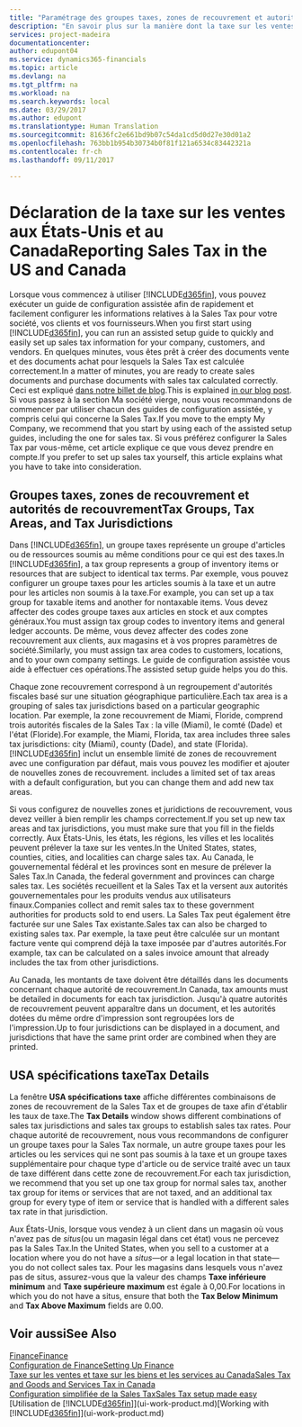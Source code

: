```yaml
---
title: "Paramétrage des groupes taxes, zones de recouvrement et autorités de recouvrement aux États-Unis et au Canada | Microsoft Docs"
description: "En savoir plus sur la manière dont la taxe sur les ventes est configurée, et sur le fonctionnement des groupes taxes, des zones de recouvrement (états, pays, villes et localités), des autorités de recouvrement et des spécifications de taxe."
services: project-madeira
documentationcenter: 
author: edupont04
ms.service: dynamics365-financials
ms.topic: article
ms.devlang: na
ms.tgt_pltfrm: na
ms.workload: na
ms.search.keywords: local
ms.date: 03/29/2017
ms.author: edupont
ms.translationtype: Human Translation
ms.sourcegitcommit: 81636fc2e661bd9b07c54da1cd5d0d27e30d01a2
ms.openlocfilehash: 763bb1b954b30734b0f81f121a6534c83442321a
ms.contentlocale: fr-ch
ms.lasthandoff: 09/11/2017

---
```

# <a name="reporting-sales-tax-in-the-us-and-canada"></a><span data-ttu-id="dc3e1-103">Déclaration de la taxe sur les ventes aux États-Unis et au Canada</span><span class="sxs-lookup"><span data-stu-id="dc3e1-103">Reporting Sales Tax in the US and Canada</span></span>
<span data-ttu-id="dc3e1-104">Lorsque vous commencez à utiliser [!INCLUDE[d365fin](includes/d365fin_md.md)], vous pouvez exécuter un guide de configuration assistée afin de rapidement et facilement configurer les informations relatives à la Sales Tax pour votre société, vos clients et vos fournisseurs.</span><span class="sxs-lookup"><span data-stu-id="dc3e1-104">When you first start using [!INCLUDE[d365fin](includes/d365fin_md.md)], you can run an assisted setup guide to quickly and easily set up sales tax information for your company, customers, and vendors.</span></span> <span data-ttu-id="dc3e1-105">En quelques minutes, vous êtes prêt à créer des documents vente et des documents achat pour lesquels la Sales Tax est calculée correctement.</span><span class="sxs-lookup"><span data-stu-id="dc3e1-105">In a matter of minutes, you are ready to create sales documents and purchase documents with sales tax calculated correctly.</span></span> <span data-ttu-id="dc3e1-106">Ceci est expliqué [dans notre billet de blog](https://madeira.microsoft.com/blog/sales-tax-setup-made-easy).</span><span class="sxs-lookup"><span data-stu-id="dc3e1-106">This is explained [in our blog post](https://madeira.microsoft.com/blog/sales-tax-setup-made-easy).</span></span>
<span data-ttu-id="dc3e1-107">Si vous passez à la section Ma société vierge, nous vous recommandons de commencer par utiliser chacun des guides de configuration assistée, y compris celui qui concerne la Sales Tax.</span><span class="sxs-lookup"><span data-stu-id="dc3e1-107">If you move to the empty My Company, we recommend that you start by using each of the assisted setup guides, including the one for sales tax.</span></span> <span data-ttu-id="dc3e1-108">Si vous préférez configurer la Sales Tax par vous-même, cet article explique ce que vous devez prendre en compte.</span><span class="sxs-lookup"><span data-stu-id="dc3e1-108">If you prefer to set up sales tax yourself, this article explains what you have to take into consideration.</span></span>  

## <a name="tax-groups-tax-areas-and-tax-jurisdictions"></a><span data-ttu-id="dc3e1-109">Groupes taxes, zones de recouvrement et autorités de recouvrement</span><span class="sxs-lookup"><span data-stu-id="dc3e1-109">Tax Groups, Tax Areas, and Tax Jurisdictions</span></span>
<span data-ttu-id="dc3e1-110">Dans [!INCLUDE[d365fin](includes/d365fin_md.md)], un groupe taxes représente un groupe d'articles ou de ressources soumis au même conditions pour ce qui est des taxes.</span><span class="sxs-lookup"><span data-stu-id="dc3e1-110">In [!INCLUDE[d365fin](includes/d365fin_md.md)], a tax group represents a group of inventory items or resources that are subject to identical tax terms.</span></span> <span data-ttu-id="dc3e1-111">Par exemple, vous pouvez configurer un groupe taxes pour les articles soumis à la taxe et un autre pour les articles non soumis à la taxe.</span><span class="sxs-lookup"><span data-stu-id="dc3e1-111">For example, you can set up a tax group for taxable items and another for nontaxable items.</span></span> <span data-ttu-id="dc3e1-112">Vous devez affecter des codes groupe taxes aux articles en stock et aux comptes généraux.</span><span class="sxs-lookup"><span data-stu-id="dc3e1-112">You must assign tax group codes to inventory items and general ledger accounts.</span></span> <span data-ttu-id="dc3e1-113">De même, vous devez affecter des codes zone recouvrement aux clients, aux magasins et à vos propres paramètres de société.</span><span class="sxs-lookup"><span data-stu-id="dc3e1-113">Similarly, you must assign tax area codes to customers, locations, and to your own company settings.</span></span> <span data-ttu-id="dc3e1-114">Le guide de configuration assistée vous aide à effectuer ces opérations.</span><span class="sxs-lookup"><span data-stu-id="dc3e1-114">The assisted setup guide helps you do this.</span></span>  

<span data-ttu-id="dc3e1-115">Chaque zone recouvrement correspond à un regroupement d'autorités fiscales basé sur une situation géographique particulière.</span><span class="sxs-lookup"><span data-stu-id="dc3e1-115">Each tax area is a grouping of sales tax jurisdictions based on a particular geographic location.</span></span> <span data-ttu-id="dc3e1-116">Par exemple, la zone recouvrement de Miami, Floride, comprend trois autorités fiscales de la Sales Tax : la ville (Miami), le comté (Dade) et l'état (Floride).</span><span class="sxs-lookup"><span data-stu-id="dc3e1-116">For example, the Miami, Florida, tax area includes three sales tax jurisdictions: city (Miami), county (Dade), and state (Florida).</span></span> [!INCLUDE[d365fin](includes/d365fin_md.md)]<span data-ttu-id="dc3e1-117"> inclut un ensemble limité de zones de recouvrement avec une configuration par défaut, mais vous pouvez les modifier et ajouter de nouvelles zones de recouvrement.</span><span class="sxs-lookup"><span data-stu-id="dc3e1-117"> includes a limited set of tax areas with a default configuration, but you can change them and add new tax areas.</span></span>  

<span data-ttu-id="dc3e1-118">Si vous configurez de nouvelles zones et juridictions de recouvrement, vous devez veiller à bien remplir les champs correctement.</span><span class="sxs-lookup"><span data-stu-id="dc3e1-118">If you set up new tax areas and tax jurisdictions, you must make sure that you fill in the fields correctly.</span></span> <span data-ttu-id="dc3e1-119">Aux États-Unis, les états, les régions, les villes et les localités peuvent prélever la taxe sur les ventes.</span><span class="sxs-lookup"><span data-stu-id="dc3e1-119">In the United States, states, counties, cities, and localities can charge sales tax.</span></span> <span data-ttu-id="dc3e1-120">Au Canada, le gouvernemental fédéral et les provinces sont en mesure de prélever la Sales Tax.</span><span class="sxs-lookup"><span data-stu-id="dc3e1-120">In Canada, the federal government and provinces can charge sales tax.</span></span> <span data-ttu-id="dc3e1-121">Les sociétés recueillent et la Sales Tax et la versent aux autorités gouvernementales pour les produits vendus aux utilisateurs finaux.</span><span class="sxs-lookup"><span data-stu-id="dc3e1-121">Companies collect and remit sales tax to these government authorities for products sold to end users.</span></span> <span data-ttu-id="dc3e1-122">La Sales Tax peut également être facturée sur une Sales Tax existante.</span><span class="sxs-lookup"><span data-stu-id="dc3e1-122">Sales tax can also be charged to existing sales tax.</span></span> <span data-ttu-id="dc3e1-123">Par exemple, la taxe peut être calculée sur un montant facture vente qui comprend déjà la taxe imposée par d'autres autorités.</span><span class="sxs-lookup"><span data-stu-id="dc3e1-123">For example, tax can be calculated on a sales invoice amount that already includes the tax from other jurisdictions.</span></span>  

<span data-ttu-id="dc3e1-124">Au Canada, les montants de taxe doivent être détaillés dans les documents concernant chaque autorité de recouvrement.</span><span class="sxs-lookup"><span data-stu-id="dc3e1-124">In Canada, tax amounts must be detailed in documents for each tax jurisdiction.</span></span> <span data-ttu-id="dc3e1-125">Jusqu'à quatre autorités de recouvrement peuvent apparaître dans un document, et les autorités dotées du même ordre d'impression sont regroupées lors de l'impression.</span><span class="sxs-lookup"><span data-stu-id="dc3e1-125">Up to four jurisdictions can be displayed in a document, and jurisdictions that have the same print order are combined when they are printed.</span></span>  

## <a name="tax-details"></a><span data-ttu-id="dc3e1-126">USA spécifications taxe</span><span class="sxs-lookup"><span data-stu-id="dc3e1-126">Tax Details</span></span>
<span data-ttu-id="dc3e1-127">La fenêtre **USA spécifications taxe** affiche différentes combinaisons de zones de recouvrement de la Sales Tax et de groupes de taxe afin d'établir les taux de taxe.</span><span class="sxs-lookup"><span data-stu-id="dc3e1-127">The **Tax Details** window shows different combinations of sales tax jurisdictions and sales tax groups to establish sales tax rates.</span></span> <span data-ttu-id="dc3e1-128">Pour chaque autorité de recouvrement, nous vous recommandons de configurer un groupe taxes pour la Sales Tax normale, un autre groupe taxes pour les articles ou les services qui ne sont pas soumis à la taxe et un groupe taxes supplémentaire pour chaque type d'article ou de service traité avec un taux de taxe différent dans cette zone de recouvrement.</span><span class="sxs-lookup"><span data-stu-id="dc3e1-128">For each tax jurisdiction, we recommend that you set up one tax group for normal sales tax, another tax group for items or services that are not taxed, and an additional tax group for every type of item or service that is handled with a different sales tax rate in that jurisdiction.</span></span>  

<span data-ttu-id="dc3e1-129">Aux États-Unis, lorsque vous vendez à un client dans un magasin où vous n'avez pas de *situs*(ou un magasin légal dans cet état) vous ne percevez pas la Sales Tax.</span><span class="sxs-lookup"><span data-stu-id="dc3e1-129">In the United States, when you sell to a customer at a location where you do not have a *situs*—or a legal location in that state—you do not collect sales tax.</span></span> <span data-ttu-id="dc3e1-130">Pour les magasins dans lesquels vous n'avez pas de situs, assurez-vous que la valeur des champs **Taxe inférieure minimum** and **Taxe supérieure maximum** est égale à 0,00.</span><span class="sxs-lookup"><span data-stu-id="dc3e1-130">For locations in which you do not have a situs, ensure that both the **Tax Below Minimum** and **Tax Above Maximum** fields are 0.00.</span></span>  

## <a name="see-also"></a><span data-ttu-id="dc3e1-131">Voir aussi</span><span class="sxs-lookup"><span data-stu-id="dc3e1-131">See Also</span></span>
[<span data-ttu-id="dc3e1-132">Finance</span><span class="sxs-lookup"><span data-stu-id="dc3e1-132">Finance</span></span>](finance.md)  
[<span data-ttu-id="dc3e1-133">Configuration de Finance</span><span class="sxs-lookup"><span data-stu-id="dc3e1-133">Setting Up Finance</span></span>](finance-setup-finance.md)  
[<span data-ttu-id="dc3e1-134">Taxe sur les ventes et taxe sur les biens et les services au Canada</span><span class="sxs-lookup"><span data-stu-id="dc3e1-134">Sales Tax and Goods and Services Tax in Canada</span></span>](ca-finance-tax.md)  
[<span data-ttu-id="dc3e1-135">Configuration simplifiée de la Sales Tax</span><span class="sxs-lookup"><span data-stu-id="dc3e1-135">Sales Tax setup made easy</span></span>](https://madeira.microsoft.com/blog/sales-tax-setup-made-easy)  
<span data-ttu-id="dc3e1-136">[Utilisation de [!INCLUDE[d365fin](includes/d365fin_md.md)]](ui-work-product.md)</span><span class="sxs-lookup"><span data-stu-id="dc3e1-136">[Working with [!INCLUDE[d365fin](includes/d365fin_md.md)]](ui-work-product.md)</span></span>  

